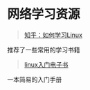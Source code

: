 # 网络学习资源



>  [知乎：如何学习Linux](https://www.zhihu.com/question/30328004)

推荐了一些常用的学习书籍

> [linux入门电子书](https://linuxtools-rst.readthedocs.io/zh_CN/latest/base/index.html)

一本简易的入门手册

